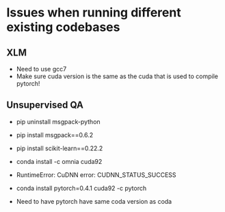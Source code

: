 # Issues when running different existing codebases

## XLM
- Need to use gcc7
- Make sure cuda version is the same as the cuda that is used to compile pytorch!

## Unsupervised QA
- pip uninstall msgpack-python
- pip install msgpack==0.6.2
- pip install scikit-learn==0.22.2
- conda install -c omnia cuda92

- RuntimeError: CuDNN error: CUDNN_STATUS_SUCCESS
- conda install pytorch=0.4.1 cuda92 -c pytorch
- Need to have pytorch have same coda version as coda
